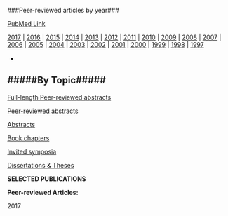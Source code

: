 ###Peer-reviewed articles by year###

[PubMed Link](https://www.ncbi.nlm.nih.gov/pubmed/?term=valero-cuevas)

[2017](#2017) | [2016](#2016) | [2015](#2015) | [2014](#2014) | [2013](#2013) | [2012](#2012) | [2011](#2011) | [2010](#2010) | [2009](#2009) | [2008](#2008) | [2007](#2007) | [2006](#2006) | [2005](#2005) | [2004](#2004) | [2003](#2003) | [2002](#2002) | [2001](#2001) | [2000](#2000) | [1999](#1999) | [1998](#1998) | [1997](#1997)

-
#####By Topic#####
-

[Full-length Peer-reviewed abstracts]()

[Peer-reviewed abstracts]()

[Abstracts]()

[Book chapters]()

[Invited symposia]()

[Dissertations & Theses]()

**SELECTED PUBLICATIONS**

**Peer-reviewed Articles:**

2017